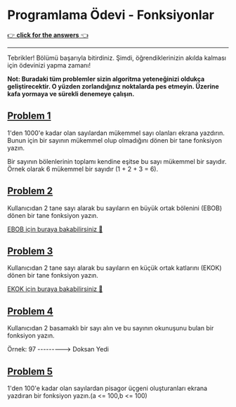 # Programlama Ödevi - Fonksiyonlar
[👉 **click for the answers** 👈](https://nbviewer.org/github/mustafamuratcoskun/Sifirdan-Ileri-Seviyeye-Python-Programlama/blob/master/Fonksiyonlar/Fonksiyonlar%20-%20%20%C3%96dev%20ve%20%C3%87%C3%B6z%C3%BCmleri/Programlama%20%C3%96devi%20%20%C3%87%C3%B6z%C3%BCmleri%20-%20Fonksiyonlar.ipynb)

---
Tebrikler! Bölümü başarıyla bitirdiniz. Şimdi, öğrendiklerinizin akılda kalması için ödevinizi yapma zamanı!

**Not: Buradaki tüm problemler sizin algoritma yeteneğinizi oldukça geliştirecektir. O yüzden zorlandığınız noktalarda pes etmeyin. Üzerine kafa yormaya ve sürekli denemeye çalışın.**

## [Problem 1](https://github.com/yusufyilmaz00/Python/blob/main/Udemy_Course/Section6_Fonksiyonlar/Homeworks/problem1.py)

1'den 1000'e kadar olan sayılardan mükemmel sayı olanları ekrana yazdırın. Bunun için bir sayının mükemmel olup olmadığını dönen bir tane fonksiyon yazın.

Bir sayının bölenlerinin toplamı kendine eşitse bu sayı mükemmel bir sayıdır. Örnek olarak 6 mükemmel bir sayıdır (1 + 2 + 3 = 6).

## [Problem 2](https://github.com/yusufyilmaz00/Python/blob/main/Udemy_Course/Section6_Fonksiyonlar/Homeworks/problem2.py)

Kullanıcıdan 2 tane sayı alarak bu sayıların en büyük ortak bölenini (EBOB) dönen bir tane fonksiyon yazın.

[EBOB için buraya bakabilirsiniz 🚀](http://www.matematikciler.com/6-sinif/matematik-konu-anlatimlari/1020-en-kucuk-ortak-kat-ve-en-buyuk-ortak-bolen-ebob-ekok)

## [Problem 3](https://github.com/yusufyilmaz00/Python/blob/main/Udemy_Course/Section6_Fonksiyonlar/Homeworks/problem3.py)

Kullanıcıdan 2 tane sayı alarak bu sayıların en küçük ortak katlarını (EKOK) dönen bir tane fonksiyon yazın.

[EKOK için buraya bakabilirsiniz 🚀](http://www.matematikciler.com/6-sinif/matematik-konu-anlatimlari/1020-en-kucuk-ortak-kat-ve-en-buyuk-ortak-bolen-ebob-ekok)

## [Problem 4](https://github.com/yusufyilmaz00/Python/blob/main/Udemy_Course/Section6_Fonksiyonlar/Homeworks/problem4.py)

Kullanıcıdan 2 basamaklı bir sayı alın ve bu sayının okunuşunu bulan bir fonksiyon yazın.

Örnek: 97 ---------> Doksan Yedi

## [Problem 5](https://github.com/yusufyilmaz00/Python/blob/main/Udemy_Course/Section6_Fonksiyonlar/Homeworks/problem5.py)

1'den 100'e kadar olan sayılardan pisagor üçgeni oluşturanları ekrana yazdıran bir fonksiyon yazın.(a <= 100,b <= 100)
